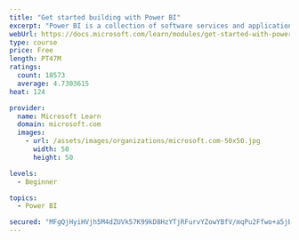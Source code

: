 ```yaml
---
title: "Get started building with Power BI"
excerpt: "Power BI is a collection of software services and applications that let you connect to all sorts of data sources and create compelling visuals and reports. You can benefit from receiving those reports, or you can share them with others inside or outside your organization. Learn the basics of Power BI, how its services and applications work together, and how they can be used to create or experience compelling visuals and analytics based on your data."
webUrl: https://docs.microsoft.com/learn/modules/get-started-with-power-bi/
type: course
price: Free
length: PT47M
ratings:
  count: 18573
  average: 4.7303615
heat: 124

provider:
  name: Microsoft Learn
  domain: microsoft.com
  images:
    - url: /assets/images/organizations/microsoft.com-50x50.jpg
      width: 50
      height: 50

levels:
  - Beginner

topics:
  - Power BI

secured: "MFgQjHyiHVjh5M4dZUVk57K99kD8HzYTjRFurvYZowYBfV/mqPu2Ffwo+a5jBIL6sW8hI2+yj1pk/n11O76A5GUUBwmP4KaDB9lajWmezkb53F5rEsBYiBK1q5SXgMyGsAieRpT+p6S/ZbL3H7hw4XTMyPDs5ZrYd5Zcrx7lhhRANAtA4E7IuwyVWPzDjdIJGGzGPkgi602ihGETTvnhOtsYCI3dFBSeTd3k7RnN9eTro4cPDasbmKw2Qzu77T8B3Ksuj2ZHbeeHoHiEaBKLkKJFzpuFlkRtGTvbsYdd6iB4stTux+PmsfsF+jRN+kCroUAe/qN+cfA0QetirGS1S7bJPHdeYdkvGsTmxMhh7lwIj+YpAi8tk3AbcIk+wF6zD18XmOFLTHtv7Lm5BdWooGQCzJnQiskQrfLKeQusL8Hj9Nkfj2mpI175lpIKvpEX;fw2Awpo2GB/AI9c+cM9DzA=="
---
```


